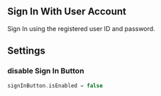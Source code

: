 ## Sign In With User Account
Sign In using the registered user ID and password.

## Settings

### disable Sign In Button

```swift
signInButton.isEnabled = false
```
